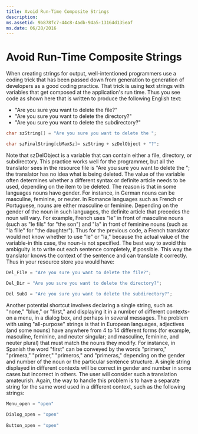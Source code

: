 ```yaml
---
title: Avoid Run-Time Composite Strings
description: 
ms.assetid: 9b878fc7-44c8-4adb-94a5-13164d135eaf
ms.date: 06/28/2016
---
```

# Avoid Run-Time Composite Strings

When creating strings for output, well-intentioned programmers use a coding trick that has been passed down from generation to generation of developers as a good coding practice. That trick is using text strings with variables that get composed at the application's run time. Thus you see code as shown here that is written to produce the following English text:

-   "Are you sure you want to delete the file?"
-   "Are you sure you want to delete the directory?"
-   "Are you sure you want to delete the subdirectory?"

```cpp
char szString[] = "Are you sure you want to delete the ";

char szFinalString[cbMaxSz]= szString + szDelObject + "?";
```

Note that szDelObject is a variable that can contain either a file, directory, or subdirectory. This practice works well for the programmer, but all the translator sees in the resource file is "Are you sure you want to delete the "; the translator has no idea what is being deleted. The value of the variable often determines whether a different syntax or definite article needs to be used, depending on the item to be deleted. The reason is that in some languages nouns have gender. For instance, in German nouns can be masculine, feminine, or neuter. In Romance languages such as French or Portuguese, nouns are either masculine or feminine. Depending on the gender of the noun in such languages, the definite article that precedes the noun will vary. For example, French uses "le" in front of masculine nouns (such as "le fils" for "the son") and "la" in front of feminine nouns (such as "la fille" for "the daughter"). Thus for the previous code, a French translator would not know whether to use "le" or "la," because the actual value of the variable-in this case, the noun-is not specified. The best way to avoid this ambiguity is to write out each sentence completely, if possible. This way the translator knows the context of the sentence and can translate it correctly. Thus in your resource store you would have:

```cpp
Del_File = "Are you sure you want to delete the file?";

Del_Dir = "Are you sure you want to delete the directory?";

Del SubD = "Are you sure you want to delete the subdirectory?";
```

Another potential shortcut involves declaring a single string, such as "none," "blue," or "first," and displaying it in a number of different contexts-on a menu, in a dialog box, and perhaps in several messages. The problem with using "all-purpose" strings is that in European languages, adjectives (and some nouns) have anywhere from 4 to 14 different forms (for example, masculine, feminine, and neuter singular; and masculine, feminine, and neuter plural) that must match the nouns they modify. For instance, in Spanish the word "first" can be conveyed by the words "primero," "primera," "primer," "primeros," and "primeras," depending on the gender and number of the noun or the particular sentence structure. A single string displayed in different contexts will be correct in gender and number in some cases but incorrect in others. The user will consider such a translation amateurish. Again, the way to handle this problem is to have a separate string for the same word used in a different context, such as the following strings:

```cpp
Menu_open = "open"
        
Dialog_open = "open"
        
Button_open = "open"
```


